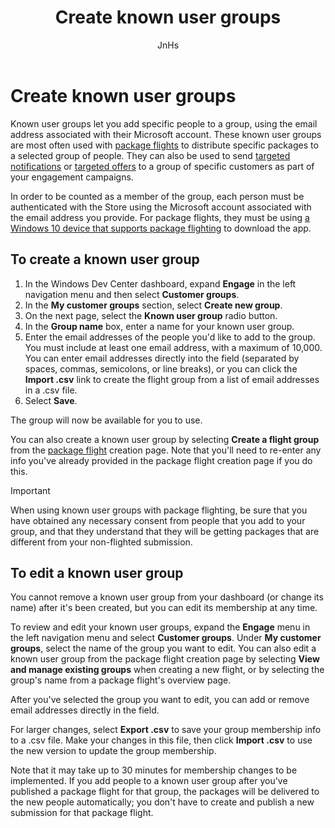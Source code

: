 ﻿---
author: JnHs
Description: Learn how to create known user groups to use for package flighting and more.
title: Create known user groups
ms.author: wdg-dev-content
ms.date: 08/08/2017
ms.topic: article
ms.prod: windows
ms.technology: uwp
keywords: windows 10, uwp, segment, segments, targeted group, customers
---

# Create known user groups

Known user groups let you add specific people to a group, using the email address associated with their Microsoft account. These known user groups are most often used with [package flights](package-flights.md) to distribute specific packages to a selected group of people. They can also be used to send [targeted notifications](send-push-notifications-to-your-apps-customers.md) or [targeted offers](use-targeted-offers-to-maximize-engagement-and-conversions.md) to a group of specific customers as part of your engagement campaigns.

In order to be counted as a member of the group, each person must be authenticated with the Store using the Microsoft account associated with the email address you provide. For package flights, they must be using [a Windows 10 device that supports package flighting](package-flights.md) to download the app.


## To create a known user group

1.	In the Windows Dev Center dashboard, expand **Engage** in the left navigation menu and then select **Customer groups**. 
2.	In the **My customer groups** section, select **Create new group**.
3.	On the next page, select the **Known user group** radio button.
4.	In the **Group name** box, enter a name for your known user group.
5.	Enter the email addresses of the people you'd like to add to the group. You must include at least one email address, with a maximum of 10,000. You can enter email addresses directly into the field (separated by spaces, commas, semicolons, or line breaks), or you can click the **Import .csv** link to create the flight group from a list of email addresses in a .csv file.
6. Select **Save**.

The group will now be available for you to use.

You can also create a known user group by selecting **Create a flight group** from the [package flight](package-flights.md) creation page. Note that you'll need to re-enter any info you've already provided in the package flight creation page if you do this.

> [!IMPORTANT]
> When using known user groups with package flighting, be sure that you have obtained any necessary consent from people that you add to your group, and that they understand that they will be getting packages that are different from your non-flighted submission. 

## To edit a known user group

You cannot remove a known user group from your dashboard (or change its name) after it's been created, but you can edit its membership at any time.

To review and edit your known user groups, expand the **Engage** menu in the left navigation menu and select **Customer groups**. Under **My customer groups**, select the name of the group you want to edit. You can also edit a known user group from the package flight creation page by selecting **View and manage existing groups** when creating a new flight, or by selecting the group's name from a package flight's overview page. 

After you've selected the group you want to edit, you can add or remove email addresses directly in the field.

For larger changes, select **Export .csv** to save your group membership info to a .csv file. Make your changes in this file, then click **Import .csv** to use the new version to update the group membership.

Note that it may take up to 30 minutes for membership changes to be implemented. If you add people to a known user group after you've published a package flight for that group, the packages will be delivered to the new people automatically; you don't have to create and publish a new submission for that package flight. 






